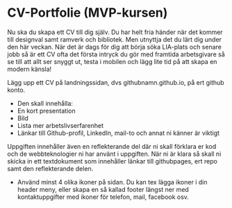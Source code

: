 # CV-Portfolie (MVP-kursen)
Nu ska du skapa ett CV till dig själv. Du har helt fria händer när det kommer till designval samt ramverk och bibliotek. Men utnyttja det du lärt dig under den här veckan.
När det är dags för dig att börja söka LIA-plats och senare jobb så är ett CV ofta det första intryck du gör med framtida arbetsgivare så se till att allt ser snyggt ut, testa i mobilen och lägg lite tid på att skapa en modern känsla!

Lägg upp ett CV på landningssidan, dvs githubnamn.github.io, på ert github konto.
* Den skall innehålla:
* En kort presentation
* Bild
* Lista mer arbetslivserfarenhet
* Länkar till Github-profil, LinkedIn, mail-to och annat ni känner är viktigt

Uppgiften innehåller även en reflekterande del där ni skall förklara er kod och de webbteknologier ni har använt i uppgiften.
När ni är klara så skall ni skicka in ett textdokument som innehåller länkar till githubpages, ert repo samt den reflekterande delen. 
*  Använd minst 4 olika ikoner på sidan.
   Du kan tex lägga ikoner i din header meny, eller skapa en så kallad footer längst ner med kontaktuppgifter med ikoner för telefon, mail, facebook osv.
